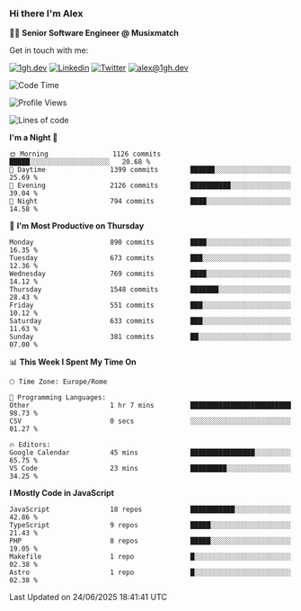 ### Hi there I'm Alex

👨‍💻 __Senior Software Engineer @ Musixmatch__

Get in touch with me:

[![1gh.dev](https://img.shields.io/static/v1?label=1gh.dev&message=%20&color=red&logo=&style=flat-square&logoColor=white)](https://www.1gh.dev/)
[![Linkedin](https://img.shields.io/static/v1?label=Linkedin&message=%20&color=blue&logo=Linkedin&style=flat-square&logoColor=white)](https://linkedin.com/in/alexghirelli)
[![Twitter](https://img.shields.io/static/v1?label=Twitter&message=%20&color=blue&logo=Twitter&style=flat-square&logoColor=white)](https://twitter.com/alexGhirelli)
[![alex@1gh.dev](https://img.shields.io/static/v1?label=alex@1gh.dev&message=%20&color=red&logo=gmail&style=flat-square&logoColor=white)](mailto:alex@1gh.dev)

<!--START_SECTION:waka-->
![Code Time](http://img.shields.io/badge/Code%20Time-8%2C471%20hrs%2034%20mins-blue)

![Profile Views](http://img.shields.io/badge/Profile%20Views-3-blue)

![Lines of code](https://img.shields.io/badge/From%20Hello%20World%20I%27ve%20Written-19.6%20million%20lines%20of%20code-blue)

**I'm a Night 🦉** 

```text
🌞 Morning                1126 commits        █████░░░░░░░░░░░░░░░░░░░░   20.68 % 
🌆 Daytime                1399 commits        ██████░░░░░░░░░░░░░░░░░░░   25.69 % 
🌃 Evening                2126 commits        ██████████░░░░░░░░░░░░░░░   39.04 % 
🌙 Night                  794 commits         ████░░░░░░░░░░░░░░░░░░░░░   14.58 % 
```
📅 **I'm Most Productive on Thursday** 

```text
Monday                   890 commits         ████░░░░░░░░░░░░░░░░░░░░░   16.35 % 
Tuesday                  673 commits         ███░░░░░░░░░░░░░░░░░░░░░░   12.36 % 
Wednesday                769 commits         ████░░░░░░░░░░░░░░░░░░░░░   14.12 % 
Thursday                 1548 commits        ███████░░░░░░░░░░░░░░░░░░   28.43 % 
Friday                   551 commits         ███░░░░░░░░░░░░░░░░░░░░░░   10.12 % 
Saturday                 633 commits         ███░░░░░░░░░░░░░░░░░░░░░░   11.63 % 
Sunday                   381 commits         ██░░░░░░░░░░░░░░░░░░░░░░░   07.00 % 
```


📊 **This Week I Spent My Time On** 

```text
🕑︎ Time Zone: Europe/Rome

💬 Programming Languages: 
Other                    1 hr 7 mins         █████████████████████████   98.73 % 
CSV                      0 secs              ░░░░░░░░░░░░░░░░░░░░░░░░░   01.27 % 

🔥 Editors: 
Google Calendar          45 mins             ████████████████░░░░░░░░░   65.75 % 
VS Code                  23 mins             █████████░░░░░░░░░░░░░░░░   34.25 % 
```

**I Mostly Code in JavaScript** 

```text
JavaScript               18 repos            ███████████░░░░░░░░░░░░░░   42.86 % 
TypeScript               9 repos             █████░░░░░░░░░░░░░░░░░░░░   21.43 % 
PHP                      8 repos             █████░░░░░░░░░░░░░░░░░░░░   19.05 % 
Makefile                 1 repo              █░░░░░░░░░░░░░░░░░░░░░░░░   02.38 % 
Astro                    1 repo              █░░░░░░░░░░░░░░░░░░░░░░░░   02.38 % 
```




 Last Updated on 24/06/2025 18:41:41 UTC
<!--END_SECTION:waka-->
